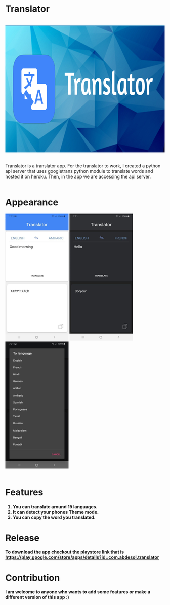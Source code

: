 # Translator
<br>
<img src="./img/translator Graphics.jpg" width=900px height=400px>
<br>
<br>

Translator is a translator app. For the translator to work, I created a python api server that uses googletrans python module to translate words
and hosted it on heroku. Then, in the app we are accessing the api server.
<br>
<br>

# Appearance
<b>
<div> 
    <img src="./img/light_theme.jpg" width=200px height=400px>
    <img src="./img/dark_theme.jpg" width=200px height=400px>
    <img src="./img/dark_picker.jpg" width=200px height=400px>
</div>

<br>

# Features
1. You can translate around 15 languages.
2. It can detect your phones Theme mode.
3. You can copy the word you translated.


# Release

To download the app checkout the  playstore link that is https://play.google.com/store/apps/details?id=com.abdesol.translator


# Contribution

I am welcome to anyone who wants to add some features or make a different version of this app :)
